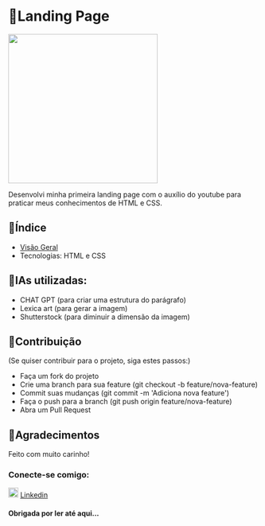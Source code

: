 # 💜Landing Page
<img src="https://image.lexica.art/full_webp/047bc505-2934-4c58-8e2f-6bccaafb41b2" width="300" height="300">

Desenvolvi minha primeira landing page com o auxílio do youtube para praticar meus conhecimentos de HTML e CSS.

## 🔎Índice

- [Visão Geral](http://127.0.0.1:5500/index.html?)
- Tecnologias: HTML e CSS

## 🔎IAs utilizadas:

- CHAT GPT (para criar uma estrutura do parágrafo)
- Lexica art (para gerar a imagem)
- Shutterstock (para diminuir a dimensão da imagem)

## 📌Contribuição
(Se quiser contribuir para o projeto, siga estes passos:)

- Faça um fork do projeto
- Crie uma branch para sua feature (git checkout -b feature/nova-feature)
- Commit suas mudanças (git commit -m 'Adiciona nova feature')
- Faça o push para a branch (git push origin feature/nova-feature)
- Abra um Pull Request

## 💖Agradecimentos
Feito com muito carinho!
### Conecte-se comigo:
<img src="https://cdn-icons-png.flaticon.com/512/174/174857.png" alt="Logo do Projeto" width="20" height="20"> [Linkedin](https://www.linkedin.com/in/meirabrenda540/)
#### Obrigada por ler até aqui...



